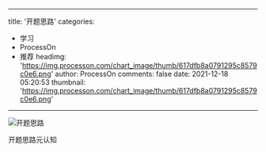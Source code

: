 
---
title: '开题思路'
categories: 
 - 学习
 - ProcessOn
 - 推荐
headimg: 'https://img.processon.com/chart_image/thumb/617dfb8a0791295c8579c0e6.png'
author: ProcessOn
comments: false
date: 2021-12-18 05:20:53
thumbnail: 'https://img.processon.com/chart_image/thumb/617dfb8a0791295c8579c0e6.png'
---

<div>   
<img class="thumb" alt="开题思路" src="https://img.processon.com/chart_image/thumb/617dfb8a0791295c8579c0e6.png" referrerpolicy="no-referrer">
<p>开题思路元认知</p>  
</div>
            